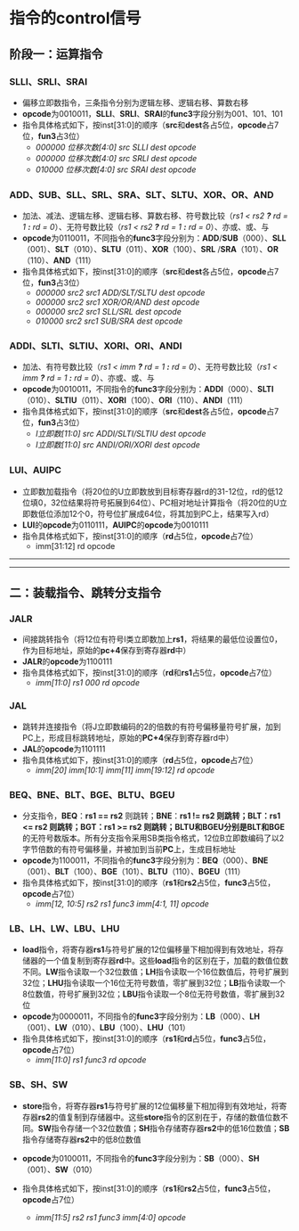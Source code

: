 # 指令的control信号



## 阶段一：运算指令

### SLLI、SRLI、SRAI

- 偏移立即数指令，三条指令分别为逻辑左移、逻辑右移、算数右移
- **opcode**为0010011，**SLLI**、**SRLI**、**SRAI**的**func3**字段分别为001、101、101
- 指令具体格式如下，按inst[31:0]的顺序（**src**和**dest**各占5位，**opcode**占7位，**fun3**占3位）
  - *000000     位移次数[4:0]      src     SLLI      dest     opcode*
  - *000000     位移次数[4:0]      src     SRLI      dest     opcode*
  - *010000     位移次数[4:0]      src     SRAI      dest     opcode*

### ADD、SUB、SLL、SRL、SRA、SLT、SLTU、XOR、OR、AND

- 加法、减法、逻辑左移、逻辑右移、算数右移、符号数比较（*rs1 < rs2 **?** rd = 1 **:** rd = 0*）、无符号数比较（*rs1 < rs2 **?** rd = 1 **:** rd = 0*）、亦或、或、与
- **opcode**为0110011，不同指令的**func3**字段分别为：**ADD**/**SUB**（000）、**SLL**（001）、**SLT**（010）、**SLTU**（011）、**XOR**（100）、**SRL** /**SRA**（101）、**OR**（110）、**AND**（111）
- 指令具体格式如下，按inst[31:0]的顺序（**src**和**dest**各占5位，**opcode**占7位，**fun3**占3位）
  - *000000     src2      src1     ADD/SLT/SLTU      dest     opcode*
  - *000000     src2      src1     XOR/OR/AND        dest     opcode*
  - *000000     src2      src1     SLL/SRL                 dest     opcode*
  - *010000     src2      src1     SUB/SRA               dest     opcode*

### ADDI、SLTI、SLTIU、XORI、ORI、ANDI

- 加法、有符号数比较（*rs1 < imm **?** rd = 1 **:** rd = 0*）、无符号数比较（*rs1 < imm **?** rd = 1 **:** rd = 0*）、亦或、或、与
- **opcode**为0010011，不同指令的**func3**字段分别为：**ADDI**（000）、**SLTI**（010）、**SLTIU**（011）、**XORI**（100）、**ORI**（110）、**ANDI**（111）
- 指令具体格式如下，按inst[31:0]的顺序（**src**和**dest**各占5位，**opcode**占7位，**fun3**占3位）
  - *I立即数[11:0]      src         ADDI/SLTI/SLTIU        dest    opcode*
  - *I立即数[11:0]      src         ANDI/ORI/XORI          dest    opcode*

### LUI、AUIPC

- 立即数加载指令（将20位的U立即数放到目标寄存器rd的31-12位，rd的低12位填0，32位结果将符号拓展到64位）、PC相对地址计算指令（将20位的U立即数低位添加12个0，符号位扩展成64位，将其加到PC上，结果写入rd）
- **LUI**的**opcode**为0110111，**AUIPC**的**opcode**为0010111
- 指令具体格式如下，按inst[31:0]的顺序（**rd**占5位，**opcode**占7位）
  - imm[31:12]       rd      opcode

---



---

## 二：装载指令、跳转分支指令

### JALR

- 间接跳转指令（将12位有符号I类立即数加上**rs1**，将结果的最低位设置位0，作为目标地址，原始的**pc+4**保存到寄存器**rd**中）
- **JALR**的**opcode**为1100111
- 指令具体格式如下，按inst[31:0]的顺序（**rd**和**rs1**占5位，**opcode**占7位）
  - *imm[11:0]       rs1     000    rd     opcode*

### JAL

- 跳转并连接指令（将J立即数编码的2的倍数的有符号偏移量符号扩展，加到PC上，形成目标跳转地址，原始的**PC+4**保存到寄存器rd中）
- **JAL**的**opcode**为1101111
- 指令具体格式如下，按inst[31:0]的顺序（**rd**占5位，**opcode**占7位）
  - *imm[20]     imm[10:1]     imm[11]      imm[19:12]    rd    opcode*

### BEQ、BNE、BLT、BGE、BLTU、BGEU

- 分支指令，**BEQ**：**rs1 == rs2** 则跳转；**BNE**：**rs1 != rs2 **则跳转；**BLT**：**rs1 <= rs2 **则跳转；**BGT**：**rs1 >= rs2 **则跳转；**BLTU**和**BGEU**分别是**BLT**和**BGE**的无符号数版本。所有分支指令采用SB类指令格式，12位B立即数编码了以2字节倍数的有符号偏移量，并被加到当前**PC**上，生成目标地址
- **opcode**为1100011，不同指令的**func3**字段分别为：**BEQ**（000）、**BNE**（001）、**BLT**（100）、**BGE**（101）、**BLTU**（110）、**BGEU**（111）
- 指令具体格式如下，按inst[31:0]的顺序（**rs1**和**rs2**占5位，**func3**占5位，**opcode**占7位）
  - *imm[12, 10:5]      rs2      rs1     func3     imm[4:1, 11]       opcode*

### LB、LH、LW、LBU、LHU

- **load**指令，将寄存器**rs1**与符号扩展的12位偏移量下相加得到有效地址，将存储器的一个值复制到寄存器**rd**中。这些**load**指令的区别在于，加载的数值位数不同。**LW**指令读取一个32位数值；**LH**指令读取一个16位数值后，符号扩展到32位；**LHU**指令读取一个16位无符号数值，零扩展到32位；**LB**指令读取一个8位数值，符号扩展到32位；**LBU**指令读取一个8位无符号数值，零扩展到32位
- **opcode**为0000011，不同指令的**func3**字段分别为：**LB**（000）、**LH**（001）、**LW**（010）、**LBU**（100）、**LHU**（101）
- 指令具体格式如下，按inst[31:0]的顺序（**rs1**和**rd**占5位，**func3**占5位，**opcode**占7位）
  - *imm[11:0]      rs1      func3     rd      opcode*

### SB、SH、SW

- **store**指令，将寄存器**rs1**与符号扩展的12位偏移量下相加得到有效地址，将寄存器**rs2**的值复制到存储器中。这些**store**指令的区别在于，存储的数值位数不同。**SW**指令存储一个32位数值；**SH**指令存储寄存器**rs2**中的低16位数值；**SB**指令存储寄存器**rs2**中的低8位数值

- **opcode**为0100011，不同指令的**func3**字段分别为：**SB**（000）、**SH**（001）、**SW**（010）
- 指令具体格式如下，按inst[31:0]的顺序（**rs1**和**rs2**占5位，**func3**占5位，**opcode**占7位）
  - *imm[11:5]      rs2     rs1      func3      imm[4:0]       opcode*